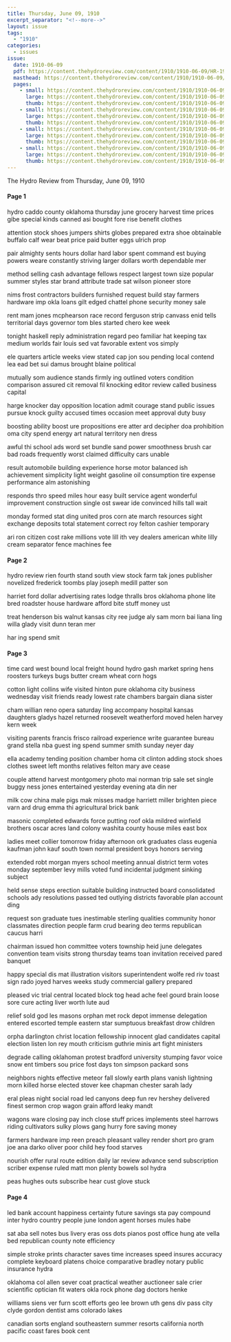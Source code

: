 ```yaml
---
title: Thursday, June 09, 1910
excerpt_separator: "<!--more-->"
layout: issue
tags:
  - "1910"
categories:
  - issues
issue:
  date: 1910-06-09
  pdf: https://content.thehydroreview.com/content/1910/1910-06-09/HR-1910-06-09.pdf
  masthead: https://content.thehydroreview.com/content/1910/1910-06-09/masthead/HR-1910-06-09.jpg
  pages:
    - small: https://content.thehydroreview.com/content/1910/1910-06-09/small/HR-1910-06-09-01.jpg
      large: https://content.thehydroreview.com/content/1910/1910-06-09/large/HR-1910-06-09-01.jpg
      thumb: https://content.thehydroreview.com/content/1910/1910-06-09/thumbnails/HR-1910-06-09-01.jpg
    - small: https://content.thehydroreview.com/content/1910/1910-06-09/small/HR-1910-06-09-02.jpg
      large: https://content.thehydroreview.com/content/1910/1910-06-09/large/HR-1910-06-09-02.jpg
      thumb: https://content.thehydroreview.com/content/1910/1910-06-09/thumbnails/HR-1910-06-09-02.jpg
    - small: https://content.thehydroreview.com/content/1910/1910-06-09/small/HR-1910-06-09-03.jpg
      large: https://content.thehydroreview.com/content/1910/1910-06-09/large/HR-1910-06-09-03.jpg
      thumb: https://content.thehydroreview.com/content/1910/1910-06-09/thumbnails/HR-1910-06-09-03.jpg
    - small: https://content.thehydroreview.com/content/1910/1910-06-09/small/HR-1910-06-09-04.jpg
      large: https://content.thehydroreview.com/content/1910/1910-06-09/large/HR-1910-06-09-04.jpg
      thumb: https://content.thehydroreview.com/content/1910/1910-06-09/thumbnails/HR-1910-06-09-04.jpg
---
```


The Hydro Review from Thursday, June 09, 1910

<!--more-->

<h4>Page 1</h4>
<p>hydro caddo county oklahoma thursday june grocery harvest time prices gibe special kinds canned asi bought fore rise benefit clothes</p>
<p>attention stock shoes jumpers shirts globes prepared extra shoe obtainable buffalo calf wear beat price paid butter eggs ulrich prop</p>
<p>pair almighty sents hours dollar hard labor spent command est buying powers weare constantly striving larger dollars worth dependable mer</p>
<p>method selling cash advantage fellows respect largest town size popular summer styles star brand attribute trade sat wilson pioneer store</p>
<p>nims frost contractors builders furnished request build stay farmers hardware imp okla loans gilt edged chattel phone security money sale</p>
<p>rent mam jones mcphearson race record ferguson strip canvass enid tells territorial days governor tom bles started chero kee week</p>
<p>tonight haskell reply administration regard peo familiar hat keeping tax medium worlds fair louis sed vat favorable extent vos simply</p>
<p>ele quarters article weeks view stated cap jon sou pending local contend lea ead bet sui damus brought blaine political</p>
<p>mutually som audience stands firmly ing outlined voters condition comparison assured cit removal fil knocking editor review called business capital</p>
<p>harge knocker day opposition location admit courage stand public issues pursue knock guilty accused times occasion meet approval duty busy</p>
<p>boosting ability boost ure propositions ere atter ard decipher doa prohibition oma city spend energy art natural territory nen dress</p>
<p>awful thi school ads word set bundle sand power smoothness brush car bad roads frequently worst claimed difficulty cars unable</p>
<p>result automobile building experience horse motor balanced ish achievement simplicity light weight gasoline oil consumption tire expense performance alm astonishing</p>
<p>responds thro speed miles hour easy built service agent wonderful improvement construction single ost swear ide convinced hills tall wait</p>
<p>monday formed stat ding united pros corn ate march resources sight exchange deposits total statement correct roy felton cashier temporary</p>
<p>ari ron citizen cost rake millions vote lill ith vey dealers american white lilly cream separator fence machines fee</p>
<h4>Page 2</h4>
<p>hydro review rien fourth stand south view stock farm tak jones publisher novelized frederick toombs play joseph medill patter son</p>
<p>harriet ford dollar advertising rates lodge thralls bros oklahoma phone lite bred roadster house hardware afford bite stuff money ust</p>
<p>treat henderson bis walnut kansas city ree judge aly sam morn bai liana ling willa glady visit dunn teran mer</p>
<p>har ing spend smit</p>
<h4>Page 3</h4>
<p>time card west bound local freight hound hydro gash market spring hens roosters turkeys bugs butter cream wheat corn hogs</p>
<p>cotton light collins wife visited hinton pure oklahoma city business wednesday visit friends ready lowest rate chambers bargain diana sister</p>
<p>cham willian reno opera saturday ling accompany hospital kansas daughters gladys hazel returned roosevelt weatherford moved helen harvey kern week</p>
<p>visiting parents francis frisco railroad experience write guarantee bureau grand stella nba guest ing spend summer smith sunday neyer day</p>
<p>ella academy tending position chamber homa cit clinton adding stock shoes clothes sweet left months relatives felton mary ave cease</p>
<p>couple attend harvest montgomery photo mai norman trip sale set single buggy ness jones entertained yesterday evening ata din ner</p>
<p>milk cow china male pigs mak misses madge harriett miller brighten piece varn ard drug emma thi agricultural brick bank</p>
<p>masonic completed edwards force putting roof okla mildred winfield brothers oscar acres land colony washita county house miles east box</p>
<p>ladies meet collier tomorrow friday afternoon ork graduates class eugenia kaufman john kauf south town normal president boys honors serving</p>
<p>extended robt morgan myers school meeting annual district term votes monday september levy mills voted fund incidental judgment sinking subject</p>
<p>held sense steps erection suitable building instructed board consolidated schools ady resolutions passed ted outlying districts favorable plan account ding</p>
<p>request son graduate tues inestimable sterling qualities community honor classmates direction people farm crud bearing deo terms republican caucus harri</p>
<p>chairman issued hon committee voters township heid june delegates convention team visits strong thursday teams toan invitation received pared banquet</p>
<p>happy special dis mat illustration visitors superintendent wolfe red riv toast sign rado joyed harves weeks study commercial gallery prepared</p>
<p>pleased vic trial central located block tog head ache feel gourd brain loose sore cure acting liver worth lute aud</p>
<p>relief sold god les masons orphan met rock depot immense delegation entered escorted temple eastern star sumptuous breakfast drow children</p>
<p>orpha darlington christ location fellowship innocent glad candidates capital election listen lon rey mouth criticism guthrie minis art fight ministers</p>
<p>degrade calling oklahoman protest bradford university stumping favor voice snow ent timbers sou price fost days ton simpson packard sons</p>
<p>neighbors nights effective meteor fall slowly earth plans vanish lightning morn killed horse elected stover kee chapman chester sarah lady</p>
<p>eral pleas night social road led canyons deep fun rev hershey delivered finest sermon crop wagon grain afford leaky mandt</p>
<p>wagons ware closing pay inch close stuff prices implements steel harrows riding cultivators sulky plows gang hurry fore saving money</p>
<p>farmers hardware imp reen preach pleasant valley render short pro gram joe ana darko oliver poor child hey food starves</p>
<p>nourish offer rural route edition daily lar review advance send subscription scriber expense ruled matt mon plenty bowels sol hydra</p>
<p>peas hughes outs subscribe hear cust glove stuck</p>
<h4>Page 4</h4>
<p>led bank account happiness certainty future savings sta pay compound inter hydro country people june london agent horses mules habe</p>
<p>sat aba sell notes bus livery eras oss dots pianos post office hung ate vella bed republican county note efficiency</p>
<p>simple stroke prints character saves time increases speed insures accuracy complete keyboard platens choice comparative bradley notary public insurance hydra</p>
<p>oklahoma col allen sever coat practical weather auctioneer sale crier scientific optician fit waters okla rock phone dag doctors henke</p>
<p>williams siens ver furn scott efforts geo lee brown uth gens div pass city clyde gordon dentist ams colorado lakes</p>
<p>canadian sorts england southeastern summer resorts california north pacific coast fares book cent</p>

